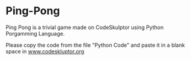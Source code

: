 # Ping-Pong
Ping Pong is a trivial game made on CodeSkulptor using Python Porgamming Language. 

Please copy the code from the file "Python Code" and paste it in a blank space in www.codeskluptor.org

